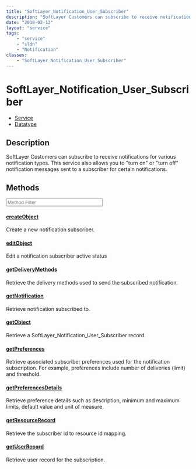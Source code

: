 ```yaml
---
title: "SoftLayer_Notification_User_Subscriber"
description: "SoftLayer Customers can subscribe to receive notifications for various notification types.  This service also allows you... "
date: "2018-02-12"
layout: "service"
tags:
    - "service"
    - "sldn"
    - "Notification"
classes:
    - "SoftLayer_Notification_User_Subscriber"
---
```

# SoftLayer_Notification_User_Subscriber
<div id='service-datatype'>
    <ul id='sldn-reference-tabs'>
    <li id='service'> <a href='/reference/services/SoftLayer_Notification_User_Subscriber' >Service</a></li>    <li id='datatype'> <a href='/reference/datatypes/SoftLayer_Notification_User_Subscriber' >Datatype</a></li>
    </ul>
</div>

## Description


SoftLayer Customers can subscribe to receive notifications for various notification types.  This service also allows you to "turn on" or "turn off" notification messages sent to a subscriber for certain notifications. 



        
<div id="properties" class="content service-content">

## Methods

<div class="view-filters">
    <div class="clearfix">
        <div class="search-input-box">
            <input placeholder="Method Filter" onkeyup="titleSearch(inputId='edit-combine', divId='method-div', elementClass='method-row')" 
                type="text" id="edit-combine" value="" size="30" maxlength="128" class="form-text">
        </div>
    </div>
</div>

<div id="method-div">

<div class="method-row">

#### [createObject](/reference/services/SoftLayer_Notification_User_Subscriber/createObject)
Create a new notification subscriber.

</div>

<div class="method-row">

#### [editObject](/reference/services/SoftLayer_Notification_User_Subscriber/editObject)
Edit a notification subscriber active status

</div>

<div class="method-row">

#### [getDeliveryMethods](/reference/services/SoftLayer_Notification_User_Subscriber/getDeliveryMethods)
Retrieve the delivery methods used to send the subscribed notification.

</div>

<div class="method-row">

#### [getNotification](/reference/services/SoftLayer_Notification_User_Subscriber/getNotification)
Retrieve notification subscribed to.

</div>

<div class="method-row">

#### [getObject](/reference/services/SoftLayer_Notification_User_Subscriber/getObject)
Retrieve a SoftLayer_Notification_User_Subscriber record.

</div>

<div class="method-row">

#### [getPreferences](/reference/services/SoftLayer_Notification_User_Subscriber/getPreferences)
Retrieve associated subscriber preferences used for the notification subscription. For example, preferences include number of deliveries (limit) and threshold.

</div>

<div class="method-row">

#### [getPreferencesDetails](/reference/services/SoftLayer_Notification_User_Subscriber/getPreferencesDetails)
Retrieve preference details such as description, minimum and maximum limits, default value and unit of measure.

</div>

<div class="method-row">

#### [getResourceRecord](/reference/services/SoftLayer_Notification_User_Subscriber/getResourceRecord)
Retrieve the subscriber id to resource id mapping.

</div>

<div class="method-row">

#### [getUserRecord](/reference/services/SoftLayer_Notification_User_Subscriber/getUserRecord)
Retrieve user record for the subscription.

</div>
</div>

</div>

